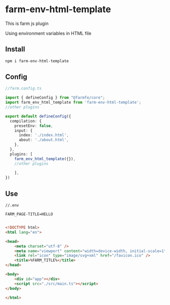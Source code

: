 # farm-env-html-template

This is farm js plugin  

Using environment variables in HTML file  

## Install

```sh
npm i farm-env-html-template
```

## Config

```ts
//farm.config.ts

import { defineConfig } from "@farmfe/core";
import farm_env_html_template from 'farm-env-html-template';
//other plugins

export default defineConfig({
  compilation: {
    presetEnv: false,
    input: {
      index: './index.html',
      about: './about.html',
    },
  },
  plugins: [
    farm_env_html_template({}),
    //other plugins
    
    ],
})

```

## Use

```
//.env

FARM_PAGE-TITLE=HELLO


```

```html
<!DOCTYPE html>
<html lang="en">

<head>
    <meta charset="utf-8" />
    <meta name="viewport" content="width=device-width, initial-scale=1" />
    <link rel="icon" type="image/svg+xml" href="/favicon.ico" />
    <title>%FARM_TITLE%</title>
</head>

<body>
    <div id="app"></div>
    <script src="./src/main.ts"></script>
</body>

</html>
```
